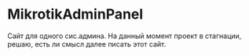 # MikrotikAdminPanel
Сайт для одного сис.админа. 
На данный момент проект в стагнации, решаю, есть ли смысл далее писать этот сайт.
